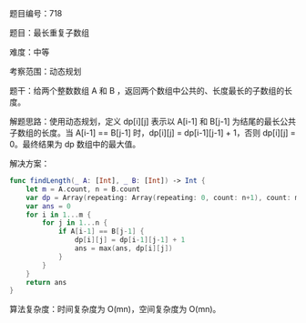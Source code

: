 题目编号：718

题目：最长重复子数组

难度：中等

考察范围：动态规划

题干：给两个整数数组 A 和 B ，返回两个数组中公共的、长度最长的子数组的长度。

解题思路：使用动态规划，定义 dp[i][j] 表示以 A[i-1] 和 B[j-1] 为结尾的最长公共子数组的长度。当 A[i-1] == B[j-1] 时，dp[i][j] = dp[i-1][j-1] + 1，否则 dp[i][j] = 0。最终结果为 dp 数组中的最大值。

解决方案：

```swift
func findLength(_ A: [Int], _ B: [Int]) -> Int {
    let m = A.count, n = B.count
    var dp = Array(repeating: Array(repeating: 0, count: n+1), count: m+1)
    var ans = 0
    for i in 1...m {
        for j in 1...n {
            if A[i-1] == B[j-1] {
                dp[i][j] = dp[i-1][j-1] + 1
                ans = max(ans, dp[i][j])
            }
        }
    }
    return ans
}
```

算法复杂度：时间复杂度为 O(mn)，空间复杂度为 O(mn)。